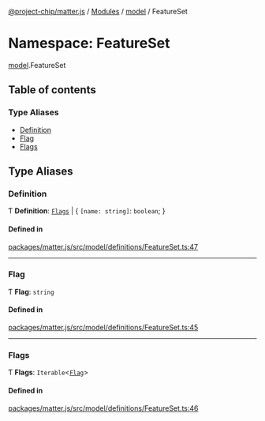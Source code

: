 [@project-chip/matter.js](../README.md) / [Modules](../modules.md) / [model](model.md) / FeatureSet

# Namespace: FeatureSet

[model](model.md).FeatureSet

## Table of contents

### Type Aliases

- [Definition](model.FeatureSet.md#definition)
- [Flag](model.FeatureSet.md#flag)
- [Flags](model.FeatureSet.md#flags)

## Type Aliases

### Definition

Ƭ **Definition**: [`Flags`](model.FeatureSet.md#flags) \| \{ `[name: string]`: `boolean`;  }

#### Defined in

[packages/matter.js/src/model/definitions/FeatureSet.ts:47](https://github.com/project-chip/matter.js/blob/dfd1dc35/packages/matter.js/src/model/definitions/FeatureSet.ts#L47)

___

### Flag

Ƭ **Flag**: `string`

#### Defined in

[packages/matter.js/src/model/definitions/FeatureSet.ts:45](https://github.com/project-chip/matter.js/blob/dfd1dc35/packages/matter.js/src/model/definitions/FeatureSet.ts#L45)

___

### Flags

Ƭ **Flags**: `Iterable`\<[`Flag`](model.FeatureSet.md#flag)\>

#### Defined in

[packages/matter.js/src/model/definitions/FeatureSet.ts:46](https://github.com/project-chip/matter.js/blob/dfd1dc35/packages/matter.js/src/model/definitions/FeatureSet.ts#L46)
